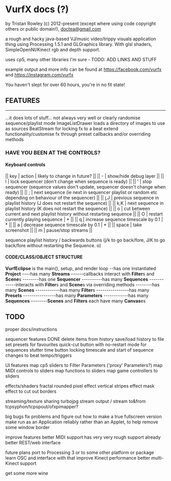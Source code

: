 # VurfX docs (?)

by Tristan Rowley (c) 2012-present (except where using code copyright others or public domain!), doctea@gmail.com

a rough and hacky java-based VJ/music video/trippy visuals application thing using Processing 1.5.1 and GLGraphics library.  With glsl shaders, SimpleOpenNI/Kinect rgb and depth support.

uses cp5, many other libraries I'm sure - TODO: ADD LINKS AND STUFF

example output and more info can be found at https://facebook.com/vurfx and https://instagram.com/vurfx

You haven't slept for over 60 hours, you're in no fit state!

## FEATURES
--------

...it does lots of stuff... not always very well or clearly
randomise sequence/playlist mode
ImageListDrawer loads a directory of images to use as sources
BeatStream for locking fx to a beat
extend functionality/customise fx through preset callbacks and/or overriding methods 

### HAVE YOU BEEN AT THE CONTROLS?

#### Keyboard controls

|| key | action | likely to change in future? ||
|| - | show/hide debug layer ||
|| l | lock sequencer (don't change when sequence is ready) ||
|| ' | stop sequencer (sequence values don't update, sequencer doesn't change when ready) ||
|| ; | next sequence (ie next in sequencer playlist or random etc depending on behaviour of the sequencer) ||
|| j,J | previous sequence in playlist history (J does not restart the sequence) ||
|| k,K | next sequence in playlist history (K does not restart the sequence) ||
|| o | cut between current and next playlist history without restarting sequence ||
|| O | restart currently playing sequence | * ||
|| q | increase sequence timescale by 0.1 | * ||
|| a | decrease sequence timescale by 0.1 | * ||
|| space | take screenshot ||
|| m | pause/stop streams ||

sequence playlist history / backwards buttons (j/k to go back/fore, J/K to go back/fore without restarting the Sequence. o)

#### CODE/CLASS/OBJECT STRUCTURE 

**VurfEclipse** is the main(), setup, and render loop
--has one instantiated **Project**
----has many **Streams**
------callbacks interact with **Filter**s and **Scene**s
--------has one **Sequencer**
----------has many **Sequences**
------------interacts with **Filter**s and **Scene**s via overriding methods
--------has many **Scenes**
------------has many **Filter**s
----------------has many **Presets**
----------------has many **Parameters**
------------has many **Sequences**
--------**Scenes** and **Filters** each have many **Canvas**es

## TODO

proper docs/instructions

sequencer features
	DONE 
	delete items from history
	save/load history to file
	set presets for favourites
	quick-cut button with no-restart mode for sequences
	stutter time button
	locking timescale and start of sequence changes to beat tempo/triggers

UI features
	map cp5 sliders to Filter Parameters ('proxy' Parameters?)
	map MIDI controls to sliders
	map functions to sliders
	map game controllers to sliders

effects/shaders
	fractal
	rounded pixel effect
	vertical stripes effect
	mask effect to cut out borders

streaming/texture sharing
	turbojpg stream output / stream to&from tcpsyphon/tcpspout/ofxpimapper?

big bugs
	fix problems and figure out how to make a true fullscreen version
	make run as an Application reliably rather than an Applet, to help remove some window border

improve features
	better MIDI support
		has very very rough support already
	better REST/web interface

future plans
	port to Processing 3 or to some other platform or package
	learn OSC and interface with that
	improve Kinect performance
	better multi-Kinect support

get some more wine

